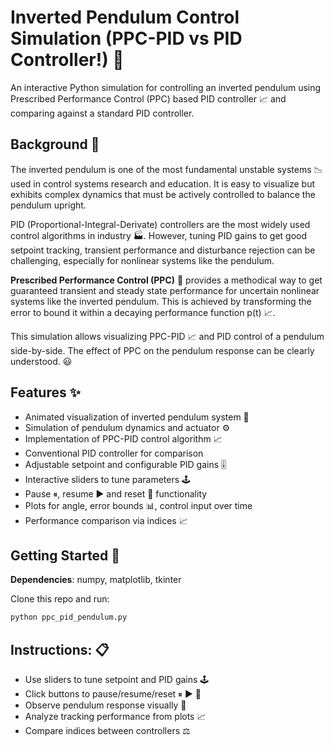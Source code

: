 # Inverted Pendulum Control Simulation (PPC-PID vs PID Controller!) 🎡
An interactive Python simulation for controlling an inverted pendulum using Prescribed Performance Control (PPC) based PID controller 📈 and comparing against a standard PID controller.

## Background 🔬
The inverted pendulum is one of the most fundamental unstable systems 📉 used in control systems research and education. It is easy to visualize but exhibits complex dynamics that must be actively controlled to balance the pendulum upright.

PID (Proportional-Integral-Derivate) controllers are the most widely used control algorithms in industry 🏭. However, tuning PID gains to get good setpoint tracking, transient performance and disturbance rejection can be challenging, especially for nonlinear systems like the pendulum.

**Prescribed Performance Control (PPC)** 🎯 provides a methodical way to get guaranteed transient and steady state performance for uncertain nonlinear systems like the inverted pendulum. This is achieved by transforming the error to bound it within a decaying performance function p(t) 📈.

This simulation allows visualizing PPC-PID 📈 and PID control of a pendulum side-by-side. The effect of PPC on the pendulum response can be clearly understood. 😃

## Features ✨
- Animated visualization of inverted pendulum system 🎪
- Simulation of pendulum dynamics and actuator ⚙️
- Implementation of PPC-PID control algorithm 📈
- Conventional PID controller for comparison
- Adjustable setpoint and configurable PID gains 🎚️
- Interactive sliders to tune parameters 🕹️
- Pause ⏸, resume ▶ and reset 🔄 functionality
- Plots for angle, error bounds 📊, control input over time
- Performance comparison via indices 📈

## Getting Started 🚀
**Dependencies**: numpy, matplotlib, tkinter

Clone this repo and run:

```bash
python ppc_pid_pendulum.py
```

## Instructions: 📋

- Use sliders to tune setpoint and PID gains 🕹️
- Click buttons to pause/resume/reset ⏸ ▶ 🔄
- Observe pendulum response visually 👀
- Analyze tracking performance from plots 📈
- Compare indices between controllers ⚖️

